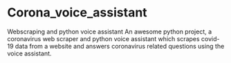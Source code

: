 # Corona_voice_assistant
Webscraping and python voice assistant
An awesome python project, a coronavirus web scraper and python voice assistant which scrapes covid-19 data from a website and answers coronavirus related questions using the  voice assistant.
